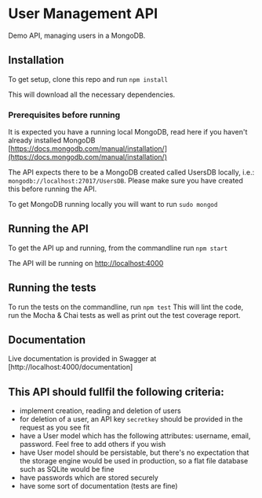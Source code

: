 # User Management API

Demo API, managing users in a MongoDB.


## Installation

To get setup, clone this repo and run `npm install`

This will download all the necessary dependencies.


### Prerequisites before running

It is expected you have a running local MongoDB, read here if you haven't already installed MongoDB [https://docs.mongodb.com/manual/installation/](https://docs.mongodb.com/manual/installation/)

The API expects there to be a MongoDB created called UsersDB locally, i.e.: `mongodb://localhost:27017/UsersDB`.
Please make sure you have created this before running the API.

To get MongoDB running locally you will want to run `sudo mongod`


## Running the API

To get the API up and running, from the commandline run `npm start`

The API will be running on [http://localhost:4000](http://localhost:4000)


## Running the tests

To run the tests on the commandline, run `npm test`
This will lint the code, run the Mocha & Chai tests as well as print out the test coverage report.


## Documentation

Live documentation is provided in Swagger at [http://localhost:4000/documentation]


## This API should fullfil the following criteria:

- implement creation, reading and deletion of users​
- for deletion of a user, an API key `secretkey` should be provided in the request as you see fit
- have a User model which has the following attributes: username, email, password. Feel free to add others if you wish​
- have User model should be persistable, but there's no expectation that the storage engine would be used in production, so a flat file database such as SQLite would be fine
- have passwords which are stored securely​
- have some sort of documentation (tests are fine)
